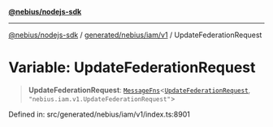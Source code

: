 [**@nebius/nodejs-sdk**](../../../../../README.md)

---

[@nebius/nodejs-sdk](../../../../../README.md) / [generated/nebius/iam/v1](../README.md) / UpdateFederationRequest

# Variable: UpdateFederationRequest

> **UpdateFederationRequest**: [`MessageFns`](../../../../../runtime/protos/core/interfaces/MessageFns.md)\<[`UpdateFederationRequest`](../interfaces/UpdateFederationRequest.md), `"nebius.iam.v1.UpdateFederationRequest"`\>

Defined in: src/generated/nebius/iam/v1/index.ts:8901
